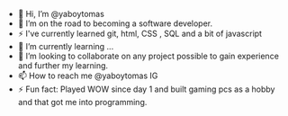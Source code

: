 - 👋 Hi, I’m @yaboytomas
- 👀 I’m on the road to becoming a software developer.
- ⚡  I've currently learned git, html, CSS , SQL and a bit of javascript
- 🌱 I’m currently learning ...
- 💞️ I’m looking to collaborate on any project possible to gain experience and further my learning.
- 📫 How to reach me @yaboytomas IG 
- ⚡ Fun fact: Played WOW since day 1 and built gaming pcs as a hobby and that got me into programming. 

<!---
yaboytomas/yaboytomas is a ✨ special ✨ repository because its `README.md` (this file) appears on your GitHub profile.
You can click the Preview link to take a look at your changes.
--->
